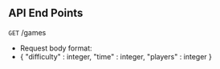 ## API End Points

`GET` /games
- Request body format:
- {
    "difficulty" : integer,
    "time" : integer,
    "players" : integer
}
